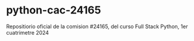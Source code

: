 # python-cac-24165
Repositiorio oficial de la comision #24165, del curso Full Stack Python, 1er cuatrimetre 2024
